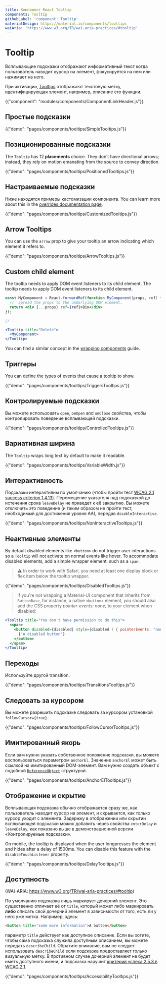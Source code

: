 ```yaml
---
title: Компонент React Tooltip
components: Tooltip
githubLabel: 'component: Tooltip'
materialDesign: https://material.io/components/tooltips
waiAria: 'https://www.w3.org/TR/wai-aria-practices/#tooltip'
---
```


# Tooltip

<p class="description">Всплывающие подсказки отображают информативный текст когда пользователь наводит курсор на элемент, фокусируется на нем или нажимает на него.</p>

При активации, [Tooltips](https://material.io/design/components/tooltips.html) отображают текстовую метку, идентифицирующая элемент, например, описание его функции.

{{"component": "modules/components/ComponentLinkHeader.js"}}

## Простые подсказки

{{"demo": "pages/components/tooltips/SimpleTooltips.js"}}

## Позиционированные подсказки

The `Tooltip` has 12 **placements** choice. They don’t have directional arrows; instead, they rely on motion emanating from the source to convey direction.

{{"demo": "pages/components/tooltips/PositionedTooltips.js"}}

## Настраиваемые подсказки

Ниже находятся примеры кастомизации компонента. You can learn more about this in the [overrides documentation page](/customization/components/).

{{"demo": "pages/components/tooltips/CustomizedTooltips.js"}}

## Arrow Tooltips

You can use the `arrow` prop to give your tooltip an arrow indicating which element it refers to.

{{"demo": "pages/components/tooltips/ArrowTooltips.js"}}

## Custom child element

The tooltip needs to apply DOM event listeners to its child element. The tooltip needs to apply DOM event listeners to its child element.

```jsx
const MyComponent = React.forwardRef(function MyComponent(props, ref) {
  //  Spread the props to the underlying DOM element.
  return <div {...props} ref={ref}>Bin</div>
});

// ...

<Tooltip title="Delete">
  <MyComponent>
</Tooltip>
```

You can find a similar concept in the [wrapping components](/guides/composition/#wrapping-components) guide.

## Триггеры

You can define the types of events that cause a tooltip to show.

{{"demo": "pages/components/tooltips/TriggersTooltips.js"}}

## Контролируемые подсказки

Вы можете использовать `open`, `onOpen` and `onClose` свойства, чтобы контролировать поведение всплывающей подсказки.

{{"demo": "pages/components/tooltips/ControlledTooltips.js"}}

## Вариативная ширина

The `Tooltip` wraps long text by default to make it readable.

{{"demo": "pages/components/tooltips/VariableWidth.js"}}

## Интерактивность

Подсказки интерактивны по умолчанию (чтобы пройти тест [WCAG 2.1 success criterion 1.4.13](https://www.w3.org/TR/WCAG21/#content-on-hover-or-focus)). Перемещение указателя над подсказкой до истечения срока `leaveDelay` не приведет к её закрытию. Вы можете отключить это поведение (и таким образом не пройти тест, необходимый для достижения уровня АА), передав `disableInteractive`.

{{"demo": "pages/components/tooltips/NonInteractiveTooltips.js"}}

## Неактивные элементы

By default disabled elements like `<button>` do not trigger user interactions so a `Tooltip` will not activate on normal events like hover. To accommodate disabled elements, add a simple wrapper element, such as a `span`.

> ⚠️ In order to work with Safari, you need at least one display block or flex item below the tooltip wrapper.

{{"demo": "pages/components/tooltips/DisabledTooltips.js"}}

> If you're not wrapping a Material-UI component that inherits from `ButtonBase`, for instance, a native `<button>` element, you should also add the CSS property *pointer-events: none;* to your element when disabled:

```jsx
<Tooltip title="You don't have permission to do this">
  <span>
    <button disabled={disabled} style={disabled ? { pointerEvents: "none" } : {}}>
      {'A disabled button'}
    </button>
  </span>
</Tooltip>
```

## Переходы

Используйте другой transition.

{{"demo": "pages/components/tooltips/TransitionsTooltips.js"}}

## Следовать за курсором

Вы можете разрешить подсказке следовать за курсором установкой `followCursor={true}`.

{{"demo": "pages/components/tooltips/FollowCursorTooltips.js"}}

## Имитированный якорь

Если вам нужно указать собственное положение подсказки, вы можете воспользоваться параметром `anchorEl`. Значение `anchorEl` может быть ссылкой на имитированный DOM-элемент. Вам нужно создать объект с подобной [`ReferenceObject`](https://github.com/FezVrasta/popper.js/blob/0642ce0ddeffe3c7c033a412d4d60ce7ec8193c3/packages/popper/index.d.ts#L118-L123) структурой.

{{"demo": "pages/components/tooltips/AnchorElTooltips.js"}}

## Отображение и скрытие

Всплывающая подсказка обычно отображается сразу же, как пользователь наводит курсор на элемент, и скрывается, как только курсор уходит с элемента. Задержку в отображении или скрытии всплывающей подсказки можно добавить через свойства `enterDelay` и `leaveDelay`, как показано выше в демонстрационной версии «Контролируемые подсказки».

On mobile, the tooltip is displayed when the user longpresses the element and hides after a delay of 1500ms. You can disable this feature with the `disableTouchListener` property.

{{"demo": "pages/components/tooltips/DelayTooltips.js"}}

## Доступность

(WAI-ARIA: https://www.w3.org/TR/wai-aria-practices/#tooltip)

По умолчанию подсказка лишь маркирует дочерний элемент. Это существенно отличает её от `title`, который может либо маркировать **либо** описать свой дочерний элемент в зависимости от того, есть ли у него уже метка. Например, здесь:

```html
<button title="some more information">A button</button>
```

параметр `title` действует как доступное описание. Если вы хотите, чтобы сама подсказка служила доступным описанием, вы можете передать `describeChild`. Обратите внимание, вам не следует использовать `describeChild` если подсказка предоставляет только визуальную метку. В противном случае дочерний элемент не будет иметь доступного имени, и подсказка нарушит [критерий успеха 2.5.3 в WCAG 2.1](https://www.w3.org/WAI/WCAG21/Understanding/label-in-name.html).

{{"demo": "pages/components/tooltips/AccessibilityTooltips.js"}}
